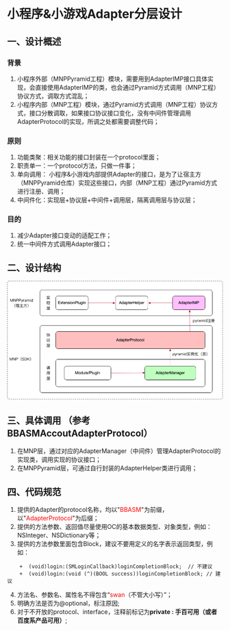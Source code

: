 # 小程序&小游戏Adapter分层设计

## 一、设计概述
### 背景

 1. 小程序外部（MNPPyramid工程）模块，需要用到AdapterIMP接口具体实现，会直接使用AdapterIMP的类，也会通过Pyramid方式调用（MNP工程）协议方式，调取方式混乱；
 2. 小程序内部（MNP工程）模块，通过Pyramid方式调用（MNP工程）协议方式，接口分散调取，如果接口协议接口变化，没有中间件管理调用AdapterProtocol的实现，所调之处都需要调整代码；

### 原则

 1. 功能类聚：相关功能的接口封装在一个protocol里面；
 2. 职责单一：一个protocol方法，只做一件事；
 3. 单向调用： 小程序&小游戏内部提供Adapter的接口，是为了让宿主方（MNPPyramid仓库）实现这些接口，内部（MNP工程）通过Pyramid方式进行注册、调用；
 4. 中间件化：实现层+协议层+中间件+调用层，隔离调用层与协议层；

### 目的

 1. 减少Adapter接口变动的适配工作；
 2. 统一中间件方式调用Adapter接口；

## 二、设计结构
![图片](media/15452227071899.png)

## 三、具体调用 （参考BBASMAccoutAdapterProtocol）

 1. 在MNP层，通过对应的AdapterManager（中间件）管理AdapterProtocol的实现类，调用实现的协议接口；
 2. 在MNPPyramid层，可通过自行封装的AdapterHelper类进行调用；
 
## 四、代码规范

 1. 提供的Adapter的protocol名称，均以"<font color=red>BBASM</font>"为前缀，以"<font color=red>AdapterProtocol</font>"为后缀；
 2. 提供的方法参数、返回值尽量使用OC的基本数据类型、对象类型，例如：NSInteger、NSDictionary等；
 3. 提供的方法参数里面包含Block，建议不要用定义的名字表示返回类型，例如：

```
    +  (void)login:(SMLoginCallback)loginCompletionBlock;  // 不建议
    +  (void)login:(void (^)(BOOL success))loginCompletionBlock; // 建议
```    
 4. 方法名、参数名、属性名不得包含“<font color=red>swan</font>（不管大小写）”；
 5. 明确方法是否为@optional，标注原因;
 6. 对于不开放的protocol、interface，注释前标记为**private : 手百可用（或者百度系产品可用）**;